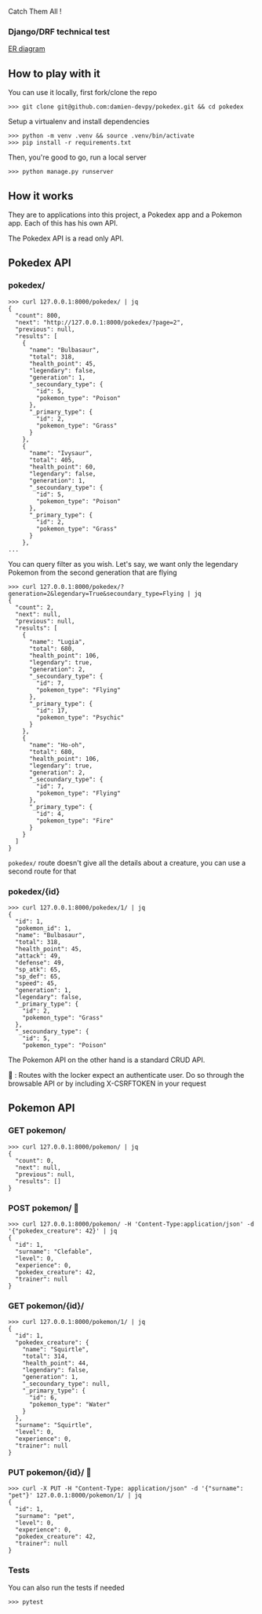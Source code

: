 Catch Them All !

### Django/DRF technical test

[ER diagram](https://drive.google.com/file/d/1pwEx8WcwaotmdP_JcI5bnyQhjb0eyfvj/view?usp=sharing)

## How to play with it

You can use it locally, first fork/clone the repo

```
>>> git clone git@github.com:damien-devpy/pokedex.git && cd pokedex
```

Setup a virtualenv and install dependencies

```
>>> python -m venv .venv && source .venv/bin/activate
>>> pip install -r requirements.txt
```

Then, you're good to go, run a local server

```
>>> python manage.py runserver
```

## How it works

They are to applications into this project, a Pokedex app and a Pokemon app.
Each of this has his own API.

The Pokedex API is a read only API.

## Pokedex API

### pokedex/

```
>>> curl 127.0.0.1:8000/pokedex/ | jq
{
  "count": 800,
  "next": "http://127.0.0.1:8000/pokedex/?page=2",
  "previous": null,
  "results": [
    {
      "name": "Bulbasaur",
      "total": 318,
      "health_point": 45,
      "legendary": false,
      "generation": 1,
      "_secoundary_type": {
        "id": 5,
        "pokemon_type": "Poison"
      },
      "_primary_type": {
        "id": 2,
        "pokemon_type": "Grass"
      }
    },
    {
      "name": "Ivysaur",
      "total": 405,
      "health_point": 60,
      "legendary": false,
      "generation": 1,
      "_secoundary_type": {
        "id": 5,
        "pokemon_type": "Poison"
      },
      "_primary_type": {
        "id": 2,
        "pokemon_type": "Grass"
      }
    },
...
```

You can query filter as you wish. Let's say, we want only the legendary Pokemon
from the second generation that are flying

```
>>> curl 127.0.0.1:8000/pokedex/?generation=2&legendary=True&secoundary_type=Flying | jq
{
  "count": 2,
  "next": null,
  "previous": null,
  "results": [
    {
      "name": "Lugia",
      "total": 680,
      "health_point": 106,
      "legendary": true,
      "generation": 2,
      "_secoundary_type": {
        "id": 7,
        "pokemon_type": "Flying"
      },
      "_primary_type": {
        "id": 17,
        "pokemon_type": "Psychic"
      }
    },
    {
      "name": "Ho-oh",
      "total": 680,
      "health_point": 106,
      "legendary": true,
      "generation": 2,
      "_secoundary_type": {
        "id": 7,
        "pokemon_type": "Flying"
      },
      "_primary_type": {
        "id": 4,
        "pokemon_type": "Fire"
      }
    }
  ]
}
```

`pokedex/` route doesn't give all the details about a creature, you can use a second route
for that

### pokedex/{id}

```
>>> curl 127.0.0.1:8000/pokedex/1/ | jq
{
  "id": 1,
  "pokemon_id": 1,
  "name": "Bulbasaur",
  "total": 318,
  "health_point": 45,
  "attack": 49,
  "defense": 49,
  "sp_atk": 65,
  "sp_def": 65,
  "speed": 45,
  "generation": 1,
  "legendary": false,
  "_primary_type": {
    "id": 2,
    "pokemon_type": "Grass"
  },
  "_secoundary_type": {
    "id": 5,
    "pokemon_type": "Poison"
```

The Pokemon API on the other hand is a standard CRUD API.

🔐 : Routes with the locker expect an authenticate user. Do so through the browsable API
or by including X-CSRFTOKEN in your request

## Pokemon API

### GET pokemon/

```
>>> curl 127.0.0.1:8000/pokemon/ | jq
{
  "count": 0,
  "next": null,
  "previous": null,
  "results": []
}
```

### POST pokemon/ 🔐

```
>>> curl 127.0.0.1:8000/pokemon/ -H 'Content-Type:application/json' -d '{"pokedex_creature": 42}' | jq
{
  "id": 1,
  "surname": "Clefable",
  "level": 0,
  "experience": 0,
  "pokedex_creature": 42,
  "trainer": null
}
```

### GET pokemon/{id}/

```
>>> curl 127.0.0.1:8000/pokemon/1/ | jq
{
  "id": 1,
  "pokedex_creature": {
    "name": "Squirtle",
    "total": 314,
    "health_point": 44,
    "legendary": false,
    "generation": 1,
    "_secoundary_type": null,
    "_primary_type": {
      "id": 6,
      "pokemon_type": "Water"
    }
  },
  "surname": "Squirtle",
  "level": 0,
  "experience": 0,
  "trainer": null
}
```

### PUT pokemon/{id}/ 🔐

```
>>> curl -X PUT -H "Content-Type: application/json" -d '{"surname": "pet"}' 127.0.0.1:8000/pokemon/1/ | jq
{
  "id": 1,
  "surname": "pet",
  "level": 0,
  "experience": 0,
  "pokedex_creature": 42,
  "trainer": null
}
```

### Tests

You can also run the tests if needed

```
>>> pytest
```
